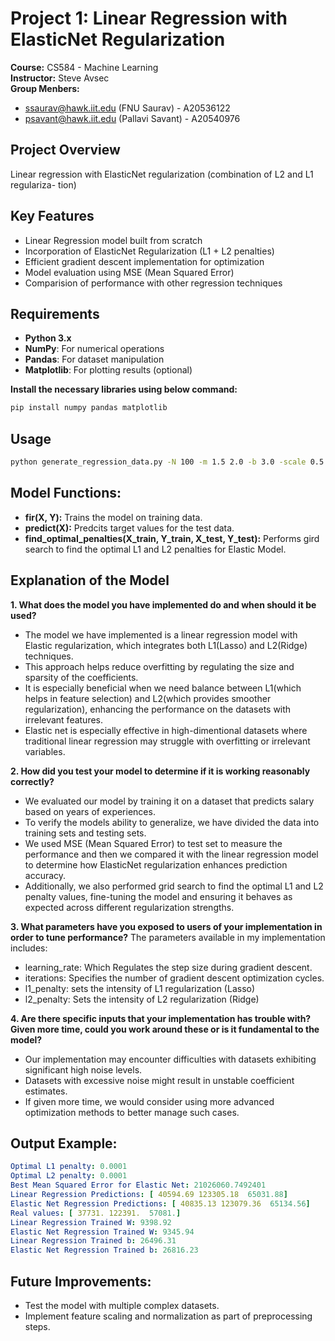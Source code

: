 # Project 1: Linear Regression with ElasticNet Regularization

**Course:** CS584 - Machine Learning <br>
**Instructor:** Steve Avsec<br>
**Group Menbers:**
- ssaurav@hawk.iit.edu (FNU Saurav) - A20536122
- psavant@hawk.iit.edu (Pallavi Savant) - A20540976

## Project Overview
Linear regression with ElasticNet regularization (combination of L2 and L1 regulariza-
tion)

## Key Features
- Linear Regression model built from scratch
- Incorporation of ElasticNet Regularization (L1 + L2 penalties)
- Efficient gradient descent implementation for optimization
- Model evaluation using MSE (Mean Squared Error)
- Comparision of performance with other regression techniques

## Requirements
- **Python 3.x**
- **NumPy**: For numerical operations
- **Pandas**: For dataset manipulation
- **Matplotlib**: For plotting results (optional) <br>

**Install the necessary libraries using below command:**

```bash
pip install numpy pandas matplotlib
```

## Usage
 ```bash
 python generate_regression_data.py -N 100 -m 1.5 2.0 -b 3.0 -scale 0.5 -rnge -10 10 -seed 42 -output_file output.csv
 ```

## Model Functions:
- **fir(X, Y):** Trains the model on training data.
- **predict(X):** Predcits target values for the test data.
- **find_optimal_penalties(X_train, Y_train, X_test, Y_test):** Performs gird search to find the optimal L1 and L2 penalties for Elastic Model.

## Explanation of the Model

**1. What does the model you have implemented do and when should it be used?**
- The model we have implemented is a linear regression model with Elastic regularization, which integrates both L1(Lasso) and L2(Ridge) techniques.
- This approach helps reduce overfitting by regulating the size and sparsity of the coefficients.
- It is especially beneficial when we need balance between L1(which helps in feature selection) and L2(which provides smoother regularization), enhancing the performance on the datasets with irrelevant features.
- Elastic net is especially effective in high-dimentional datasets where traditional linear regression 
may struggle with overfitting or irrelevant variables.


**2. How did you test your model to determine if it is working reasonably correctly?**
- We evaluated our model by training it on a dataset that predicts salary based on years of experiences.
- To verify the models ability to generalize, we have divided the data into training sets and testing sets.
- We used MSE (Mean Squared Error) to test set to measure the performance and then we compared it with the linear regression model to determine how ElasticNet regularization enhances prediction accuracy.
- Additionally, we also performed grid search to find the optimal L1 and L2 penalty values, fine-tuning the model and   ensuring it behaves as expected across different regularization strengths.


**3. What parameters have you exposed to users of your implementation in order to tune performance?**
The parameters available in my implementation includes:
- learning_rate: Which Regulates the step size during gradient descent.
- iterations: Specifies the number of gradient descent optimization cycles.
- l1_penalty: sets the intensity of L1 regularization (Lasso)
- l2_penalty: Sets the intensity of L2 regularization (Ridge)


**4. Are there specific inputs that your implementation has trouble with? Given more time, could you work around these or is it fundamental to the model?**
- Our implementation may encounter difficulties with datasets exhibiting significant high noise levels.
- Datasets with excessive noise might result in unstable coefficient estimates.
- If given more time, we would consider using more advanced optimization methods to better manage such cases.

## Output Example:
```yaml
Optimal L1 penalty: 0.0001
Optimal L2 penalty: 0.0001
Best Mean Squared Error for Elastic Net: 21026060.7492401
Linear Regression Predictions: [ 40594.69 123305.18  65031.88]
Elastic Net Regression Predictions: [ 40835.13 123079.36  65134.56]
Real values: [ 37731. 122391.  57081.]
Linear Regression Trained W: 9398.92
Elastic Net Regression Trained W: 9345.94
Linear Regression Trained b: 26496.31
Elastic Net Regression Trained b: 26816.23
```

## Future Improvements:
- Test the model with multiple complex datasets.
- Implement feature scaling and normalization as part of preprocessing steps.